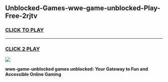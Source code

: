
## Unblocked-Games-wwe-game-unblocked-Play-Free-2rjtv
<h3>
<a href="https://premium76.site?title=wwe-game-unblocked&ref=17A">CLICK TO PLAY</a></h3>
<hr>

<h3>
<a href="https://premium76.site?title=wwe-game-unblocked&ref=17A">CLICK 2 PLAY</a>
  
</h3>

<a href="https://premium76.site?title=wwe-game-unblocked&ref=17A"><img src="https://clearcache.store/games.png"></a>


**wwe-game-unblocked games unblocked: Your Gateway to Fun and Accessible Online Gaming**
